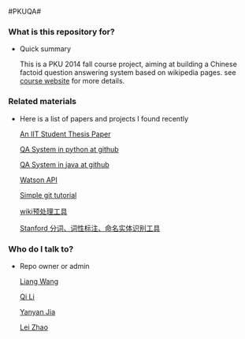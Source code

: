 ﻿#PKUQA#

### What is this repository for? ###

* Quick summary

    This is a PKU 2014 fall course project, aiming at building a Chinese factoid question answering system based on wikipedia pages. see [course website](http://www.icst.pku.edu.cn/lcwm/course/sckr2014/) for more details.

### Related materials ###

* Here is a list of papers and projects I found recently

    [An IIT Student Thesis Paper](http://www.researchgate.net/profile/Amiya_Patanaik/publication/261951645_Open_Domain_Factoid_Question_Answering_System/links/02e7e53608720ad258000000?origin=publication_detail)

    [QA System in python at github](https://github.com/dvalcarce/qa)

    [QA System in java at github](https://github.com/ysc/QuestionAnsweringSystem)

    [Watson API](https://developer.ibm.com/watson/)

    [Simple git tutorial](http://stackoverflow.com/questions/315911/git-for-beginners-the-definitive-practical-guide)
	
	[wiki预处理工具](http://licstar.net/archives/262)
	
	[Stanford 分词、词性标注、命名实体识别工具](http://nlp.stanford.edu/software/index.shtml)

### Who do I talk to? ###

* Repo owner or admin

    [Liang Wang](wangliangpeking@gmail.com)

    [Qi Li](qi.li7@mail.mcgill.ca)

    [Yanyan Jia](516752364@qq.com)

    [Lei Zhao](zl398617869@163.com)
